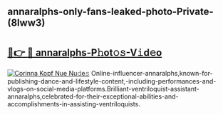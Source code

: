 ## annaralphs-only-fans​-leaked-photo​-Private-(8lww3)


# <h2><a href="https://mediaupload.pro?title=annaralphs&ref=git">🔗👉 🔴 annaralphs-P𝚑ot𝚘𝚜-V𝚒d𝚎o</a></h2>

[![Corinna Kopf Nue Nu𝚍e𝚜](https://i.imgur.com/0qMVB7G.gif)](https://mediaupload.pro?title=annaralphs&ref=git)
Online-influencer-annaralphs,known-for-publishing-dance-and-lifestyle-content,-including-performances-and-vlogs-on-social-media-platforms.Brilliant-ventriloquist-assistant-annaralphs,celebrated-for-their-exceptional-abilities-and-accomplishments-in-assisting-ventriloquists.  